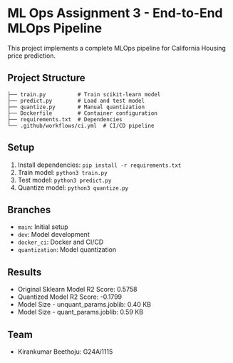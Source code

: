 # ML Ops Assignment 3 - End-to-End MLOps Pipeline

This project implements a complete MLOps pipeline for California Housing price prediction.

## Project Structure
```
├── train.py          # Train scikit-learn model
├── predict.py        # Load and test model
├── quantize.py       # Manual quantization
├── Dockerfile        # Container configuration
├── requirements.txt  # Dependencies
└── .github/workflows/ci.yml  # CI/CD pipeline
```

## Setup
1. Install dependencies: `pip install -r requirements.txt`
2. Train model: `python3 train.py`
3. Test model: `python3 predict.py`
4. Quantize model: `python3 quantize.py`

## Branches
- `main`: Initial setup
- `dev`: Model development
- `docker_ci`: Docker and CI/CD
- `quantization`: Model quantization

## Results
- Original Sklearn Model R2 Score: 0.5758
- Quantized Model R2 Score: -0.1799
- Model Size - unquant_params.joblib: 0.40 KB
- Model Size - quant_params.joblib: 0.59 KB

## Team
- Kirankumar Beethoju: G24Ai1115 